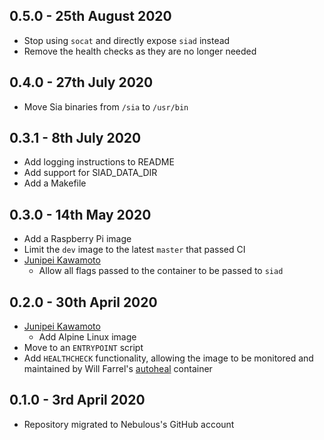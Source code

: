 ## 0.5.0 - 25th August 2020

* Stop using `socat` and directly expose `siad` instead
* Remove the health checks as they are no longer needed

## 0.4.0 - 27th July 2020

* Move Sia binaries from `/sia` to `/usr/bin`


## 0.3.1 - 8th July 2020

* Add logging instructions to README
* Add support for SIAD_DATA_DIR
* Add a Makefile


## 0.3.0 - 14th May 2020

* Add a Raspberry Pi image
* Limit the `dev` image to the latest `master` that passed CI
* [Junipei Kawamoto](kawamoto.junpei@gmail.com)
    * Allow all flags passed to the container to be passed to `siad`


## 0.2.0 - 30th April 2020

* [Junipei Kawamoto](kawamoto.junpei@gmail.com)
    * Add Alpine Linux image
* Move to an `ENTRYPOINT` script
* Add `HEALTHCHECK` functionality, allowing the image to be monitored and maintained by Will Farrel's [autoheal](https://hub.docker.com/r/willfarrell/autoheal/) container


## 0.1.0 - 3rd April 2020

* Repository migrated to Nebulous's GitHub account
